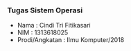### Tugas Sistem Operasi

- Nama : Cindi Tri Fitikasari
- NIM : 1313618025
- Prodi/Angkatan : Ilmu Komputer/2018
